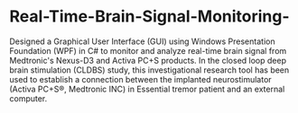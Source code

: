 # Real-Time-Brain-Signal-Monitoring-
Designed a Graphical User Interface (GUI) using Windows Presentation Foundation (WPF) in C# to monitor and analyze real-time brain signal from Medtronic's Nexus-D3 and Activa PC+S products. In the closed loop deep brain stimulation (CLDBS) study, this investigational research tool has been used to establish a connection between the implanted neurostimulator 
(Activa PC+S®, Medtronic INC) in Essential tremor patient and an external computer.
